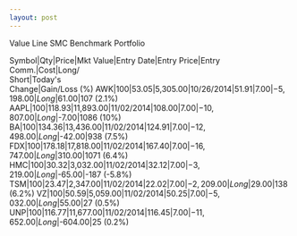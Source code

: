 ```yaml
---
layout: post
---
```


Value Line SMC Benchmark Portfolio


Symbol|Qty|Price|Mkt Value|Entry Date|Entry Price|Entry<br/>Comm.|Cost|Long/<br/>Short|Today's<br/>Change|Gain/Loss (%)
AWK|100|$53.05|$5,305.00|10/26/2014|$51.91|$7.00|$-5,198.00|Long|$61.00|107 (2.1%)
AAPL|100|$118.93|$11,893.00|11/02/2014|$108.00|$7.00|$-10,807.00|Long|$-7.00|1086 (10%)
BA|100|$134.36|$13,436.00|11/02/2014|$124.91|$7.00|$-12,498.00|Long|$-42.00|938 (7.5%)
FDX|100|$178.18|$17,818.00|11/02/2014|$167.40|$7.00|$-16,747.00|Long|$310.00|1071 (6.4%)
HMC|100|$30.32|$3,032.00|11/02/2014|$32.12|$7.00|$-3,219.00|Long|$-65.00|-187 (-5.8%)
TSM|100|$23.47|$2,347.00|11/02/2014|$22.02|$7.00|$-2,209.00|Long|$29.00|138 (6.2%)
VZ|100|$50.59|$5,059.00|11/02/2014|$50.25|$7.00|$-5,032.00|Long|$55.00|27 (0.5%)
UNP|100|$116.77|$11,677.00|11/02/2014|$116.45|$7.00|$-11,652.00|Long|$-604.00|25 (0.2%)
